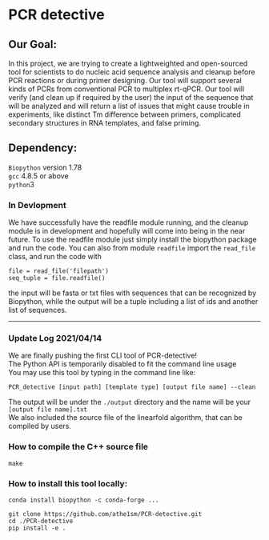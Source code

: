 # PCR detective

## Our Goal:
In this project, we are trying to create a lightweighted and open-sourced tool for scientists to do nucleic acid sequence analysis and cleanup before PCR reactions or during primer designing.
Our tool will support several kinds of PCRs from conventional PCR to multiplex rt-qPCR. Our tool will verify (and clean up if required by the user) the input of the sequence that will be analyzed and will return a list of issues that might cause trouble in experiments, like distinct Tm difference between primers, complicated secondary structures in RNA templates, and false priming.

## Dependency:
`Biopython` version 1.78  
`gcc` 4.8.5 or above  
`python`3  

### In Devlopment
We have successfully have the readfile module running, and the cleanup module is in development and hopefully will come into being in the near future. To use the readfile module just simply install the biopython package and run the code. You can also from module `readfile` import the `read_file` class, and run the code with

 ```
file = read_file('filepath')
seq_tuple = file.readfile()
```

the input will be fasta or txt files with sequences that can be recognized by Biopython, while the output will be a tuple including a list of ids and another list of sequences.

------------------------------------------------------------------------------------------
### Update Log 2021/04/14  
We are finally pushing the first CLI tool of PCR-detective!  
The Python API is temporarily disabled to fit the command line usage  
You may use this tool by typing in the command line like:  
```
PCR_detective [input path] [template type] [output file name] --clean
```
The output will be under the `./output` directory and the name will be your `[output file name].txt`  
We also included the source file of the linearfold algorithm, that can be compiled by users.  

### How to compile the C++ source file  
```
make
```
### How to install this tool locally:
```
conda install biopython -c conda-forge ...

git clone https://github.com/athe1sm/PCR-detective.git
cd ./PCR-detective
pip install -e .
```
